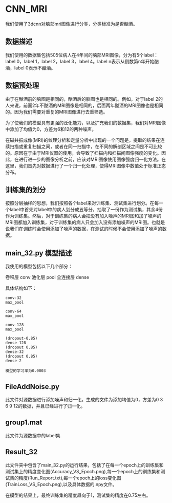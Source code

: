 # CNN_MRI
我们使用了3dcnn对脑部mri图像进行分类，分类标准为是否酗酒。
## 数据描述
我们使用的数据集包括505位病人在4年间的脑部MRI图像，分为有5个label：label 0，label 1，label 2，label 3，label 4。label n表示从倒数第n年开始酗酒，label 0表示不酗酒。
## 数据预处理
由于在酗酒前的脑图是相同的，酗酒后的脑图也是相同的。例如，对于label 2的人来说，前面2年不酗酒的MRI图像是相同的，后面两年酗酒的MRI图像也是相同的。因为我们需要对重复的MRI图像进行去重筛选。

为了使我们的模型具有更强的泛化能力，以及扩充我们的数据集，我们对MRI图像中添加了均值为0，方差为6和12的两种噪声。

在磁共振成像(MRI)的纹理分析和定量分析中出现的一个问题是，提取的结果在连续扫描或重复扫描之间，或者在同一扫描中，在不同的解剖区域之间是不可比较的。原因在于由于MRI仪器的使用，会导致了扫描内和扫描间图像强度的变化。因此，在进行进一步的图像分析之前，应该对MRI图像使用图像强度归一化方法。在这里，我们首先对数据进行了一个归一化处理，使得MRI图像中数值处于标准正态分布。

## 训练集的划分
按照分层抽样的思想，我们按照各个label来对训练集、测试集进行划分。在每一个label中首先对label中的病人划分成五等分，抽取了一份作为测试集，其余4份作为训练集。然后，对于训练集的病人会把没有加入噪声的MRI图和加了噪声的MRI图都加入训练集，对于训练集的病人只会加入没有添加噪声的MRI图。也就是说我们在训练时会使用添加了噪声的数据，在测试的时候不会使用添加了噪声的数据。

## main_32.py 模型描述
我使用的模型包括以下几个部分：

卷积层 conv
池化层 pool
全连接层 dense

具体结构如下：

    conv-32
    max_pool
    
    conv-64    
    max_pool 
    
    conv-128    
    max_pool  
    
    (dropout-0.85)
    dense-128 
    (dropout 0.85)   
    dense-32   
    (dropout 0.85) 
    dense-2         
    
    模型的学习率为0.0003
## FileAddNoise.py
此文件对源数据进行添加噪声和归一化。生成的文件为添加均值为0，方差为0 3 6 9 12的数据，并且已经进行了归一化。

## group1.mat
此文件为源数据中的label集

## Result_32
此文件夹中包含了main_32.py的运行结果，包括了在每一个epoch上的训练集和测试集上的精度变化图(Accuracy_VS_Epoch.png),每一个epoch上的训练集和测试集的精度(Run_Report.txt),每一个epoch上的loss变化图(TrainLoss_VS_Epoch.png),以及具体数据的.npy文件。

在模型的结果上，最终训练集的精度趋向于1，测试集的精度在0.75左右。


